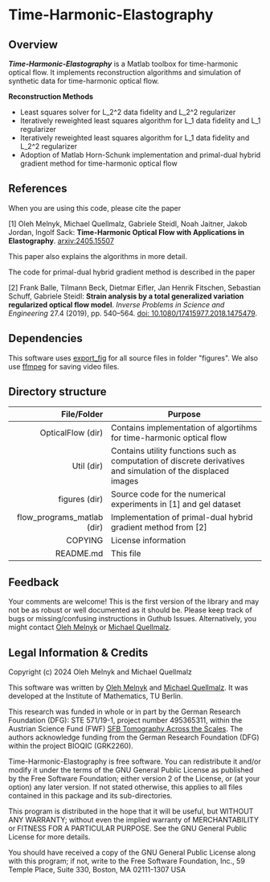 Time-Harmonic-Elastography
=========================

Overview
--------
***Time-Harmonic-Elastography*** is a Matlab toolbox for time-harmonic optical flow.
It implements reconstruction algorithms and simulation of synthetic data for time-harmonic optical flow.

__Reconstruction Methods__
* Least squares solver for L_2^2 data fidelity and L_2^2 regularizer
* Iteratively reweighted least squares algorithm for L_1 data fidelity and L_1 regularizer
* Iteratively reweighted least squares algorithm for L_1 data fidelity and L_2^2 regularizer 
* Adoption of Matlab Horn-Schunk implementation and primal-dual hybrid gradient method for time-harmonic optical flow

References
----------
When you are using this code, please cite the paper

[1] Oleh Melnyk, Michael Quellmalz, Gabriele Steidl, Noah Jaitner, Jakob Jordan, Ingolf Sack:
__Time-Harmonic Optical Flow with Applications in Elastography__.
[arxiv:2405.15507](https://arxiv.org/abs/2405.15507)

This paper also explains the algorithms in more detail.

The code for primal-dual hybrid gradient method is described in the paper

[2] Frank Balle, Tilmann Beck, Dietmar Eifler, Jan Henrik Fitschen, Sebastian Schuff, Gabriele Steidl:
__Strain analysis by a total generalized variation regularized optical flow model__.
*Inverse Problems in Science and Engineering* 27.4 (2019), pp. 540–564. [doi: 10.1080/17415977.2018.1475479](https://doi.org/10.1080/17415977.2018.1475479). 

Dependencies
------------
This software uses [export_fig](https://de.mathworks.com/matlabcentral/fileexchange/23629-export_fig) for all source files in folder "figures".
We also use [ffmpeg](https://www.ffmpeg.org/) for saving video files. 

Directory structure
-------------------

File/Folder                | Purpose
--------------------------:| ---------------------------------------------------------------------
OpticalFlow (dir)          | Contains implementation of algortihms for time-harmonic optical flow 
Util (dir)                 | Contains utility functions such as computation of discrete derivatives and simulation of the displaced images
figures (dir) 	           | Source code for the numerical experiments in [1] and gel dataset
flow_programs_matlab (dir) | Implementation of primal-dual hybrid gradient method from [2]
COPYING                    | License information
README.md                  | This file

Feedback
--------
Your comments are welcome! This is the first version of the library and may
not be as robust or well documented as it should be. Please keep track of bugs
or missing/confusing instructions in Guthub Issues.
Alternatively, you might contact
[Oleh Melnyk](mailto:oleh.melnyk@tu-berlin.de)
or
[Michael Quellmalz](mailto:quellmalz@math.tu-berlin.de).

Legal Information & Credits
---------------------------
Copyright (c) 2024 Oleh Melnyk and Michael Quellmalz

This software was written by [Oleh Melnyk](https://olehmelnyk.xyz/) and [Michael Quellmalz](https://page.math.tu-berlin.de/~quellm/).
It was developed at the Institute of Mathematics, TU Berlin.

This research was funded in whole or in part by the German Research Foundation (DFG): STE 571/19-1, project number 495365311, within the Austrian Science Fund (FWF) [SFB Tomography Across the Scales](https://tomography.univie.ac.at/). 
The authors acknowledge funding from the German Research Foundation (DFG) within the project BIOQIC (GRK2260).

Time-Harmonic-Elastography is free software. You can redistribute it and/or modify it under the
terms of the GNU General Public License as published by the Free Software
Foundation; either version 2 of the License, or (at your option) any later
version. If not stated otherwise, this applies to all files contained in this
package and its sub-directories.

This program is distributed in the hope that it will be useful,
but WITHOUT ANY WARRANTY; without even the implied warranty of
MERCHANTABILITY or FITNESS FOR A PARTICULAR PURPOSE.  See the
GNU General Public License for more details.

You should have received a copy of the GNU General Public License
along with this program; if not, write to the Free Software
Foundation, Inc., 59 Temple Place, Suite 330, Boston, MA  02111-1307  USA
